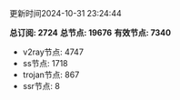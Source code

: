 更新时间2024-10-31 23:24:44

**总订阅: 2724**
**总节点: 19676**
**有效节点: 7340**
- v2ray节点: 4747
- ss节点: 1718
- trojan节点: 867
- ssr节点: 8
